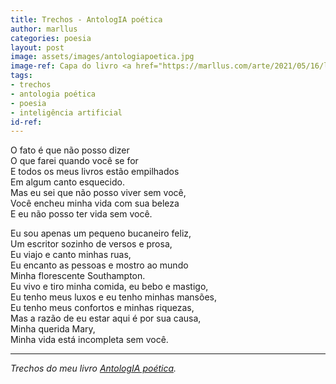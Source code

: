 ```yaml
---
title: Trechos - AntologIA poética
author: marllus
categories: poesia
layout: post
image: assets/images/antologiapoetica.jpg
image-ref: Capa do livro <a href="https://marllus.com/arte/2021/05/16/livro-antologia-poetica.html">AntologIA poética</a>
tags:
- trechos
- antologia poética
- poesia
- inteligência artificial
id-ref:
---
```


O fato é que não posso dizer<br>
O que farei quando você se for<br>
E todos os meus livros estão empilhados<br>
Em algum canto esquecido.<br>
Mas eu sei que não posso viver sem você,<br>
Você encheu minha vida com sua beleza<br>
E eu não posso ter vida sem você.<br>
 
Eu sou apenas um pequeno bucaneiro feliz,<br>
Um escritor sozinho de versos e prosa,<br>
Eu viajo e canto minhas ruas,<br>
Eu encanto as pessoas e mostro ao mundo<br>
Minha florescente Southampton.<br>
Eu vivo e tiro minha comida, eu bebo e mastigo,<br>
Eu tenho meus luxos e eu tenho minhas mansões,<br>
Eu tenho meus confortos e minhas riquezas,<br>
Mas a razão de eu estar aqui é por sua causa,<br>
Minha querida Mary,<br>
Minha vida está incompleta sem você.<br>

----
*Trechos do meu livro [AntologIA poética](https://marllus.com/arte/2021/05/16/livro-antologia-poetica.html).*
